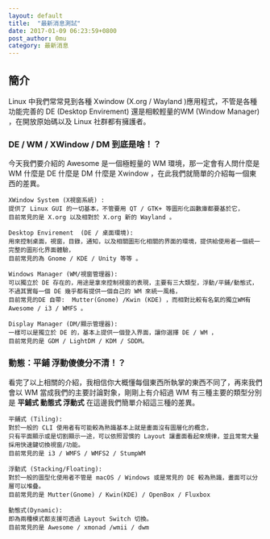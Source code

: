 ```yaml
---
layout: default
title:  "最新消息測試" 
date: 2017-01-09 06:23:59+0800
post_author: 0mu
category: 最新消息
---
```


## 簡介
Linux 中我們常常見到各種 Xwindow (X.org / Wayland )應用程式，不管是各種功能完善的 DE (Desktop Envirement) 還是相較輕量的WM (Window Manager) ，在開放原始碼以及 Linux 社群都有擁護者。    

### DE / WM / XWindow / DM 到底是啥！？    
     
今天我們要介紹的 Awesome 是一個極輕量的 WM 環境，那一定會有人問什麼是 WM 什麼是 DE 什麼是 DM 什麼是 Xwindow ，在此我們就簡單的介紹每一個東西的差異。     

``` 
XWindow System (X視窗系統) :    
提供了 Linux GUI 的一切基本，不管要用 QT / GTK+ 等圖形化函數庫都要基於它，
目前常見的是 X.org 以及相對於 X.org 新的 Wayland 。
    
Desktop Envirement  (DE / 桌面環境):    
用來控制桌面，視窗，目錄，通知，以及相關圖形化相關的界面的環境，提供給使用者一個統一完整的圖形化界面體驗，
目前常見的為 Gnome / KDE / Unity 等等 。    
     
Windows Manager (WM/視窗管理器):    
可以獨立於 DE 存在的，用途是拿來控制視窗的表現，主要有三大類型，浮動/平鋪/動態式，
不過其實每一個 DE 幾乎都有提供一個自己的 WM 來統一風格，    
目前常見的DE 自帶:  Mutter(Gnome) /Kwin (KDE) ，而相對比較有名氣的獨立WM有 Awesome / i3 / WMFS 。       
     
Display Manager (DM/顯示管理器):    
一樣可以是獨立於 DE 的，基本上提供一個登入界面，讓你選擇 DE / WM ，
目前常見的是 GDM / LightDM / KDM / SDDM。
```

### 動態：平鋪 浮動傻傻分不清！？         
     

看完了以上相關的介紹，我相信你大概懂每個東西所執掌的東西不同了，再來我們會以 WM 當成我們的主要討論對象，剛剛上有介紹過 WM 有三種主要的類型分別是 **平鋪式 動態式 浮動式** 在這邊我們簡單介紹這三種的差異。

```
平鋪式 (Tiling): 
對於一般的 CLI 使用者有可能較為熟識基本上就是畫面沒有圖層化的概念，
只有平面顯示或是切割顯示一途，可以依照習慣的 Layout 讓畫面看起來規律，並且常常大量採用快速鍵切換視窗/功能。
目前常見的是 i3 / WMFS / WMFS2 / StumpWM

浮動式 (Stacking/Floating): 
對於一般的圖型化使用者不管是 macOS / Windows 或是常見的 DE 較為熟識，畫面可以分層可以堆疊。
目前常見的是 Mutter(Gnome) / Kwin(KDE) / OpenBox / Fluxbox

動態式(Dynamic):
即為兩種模式都支援可透過 Layout Switch 切換。
目前常見的是 Awesome / xmonad /wmii / dwm
```
